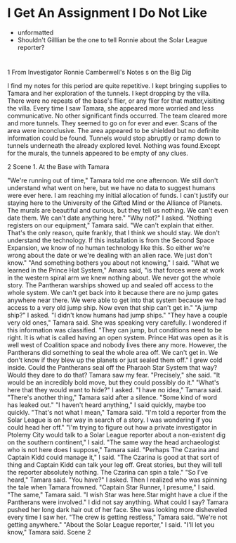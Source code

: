 # I Get An Assignment I Do Not Like
* unformatted
* Shouldn't Gilllian be the one to tell Ronnie about the Solar League
  reporter?
  #


1 From Investigator Ronnie Camberwell's Notes s on the Big Dig

I find my notes for this period are quite repetitive. I kept bringing
supplies to Tamara and her exploration of the tunnels. I kept dropping by
the villa. There were no repeats of the base's flier, or any flier for that
matter,visiting the villa. Every time I saw Tamara, she appeared more
worried and less communicative. No other significant finds occurred. The
team cleared more and more tunnels. They seemed to go on for ever and ever.
Scans of the area were inconclusive. The area appeared to be shielded but
no definite information could be found. Tunnels would stop abruptly or ramp
down to tunnels underneath the already explored level. Nothing was
found.Except for the murals, the tunnels appeared to be empty of any clues.

2 Scene 1. At the Base with Tamara

"We're running out of time," Tamara told me one afternoon. We still don't
understand what went on here, but we have no data to suggest humans were
ever here. I am reaching my initial allocation of funds. I can't justify
our staying here to the University of the Gifted Mind or the Alliance of
Planets. The murals are beautiful and curious, but they tell us nothing. We
can't even date them. We can't date anything here."
"Why not?" I asked.
"Nothing registers on our equipment," Tamara said. "We can't explain that
either. That's the only reason, quite frankly, that I think we should stay.
We don't understand the technology. If this installation is from the Second
Space Expansion, we know of no human technology like this. So either we're
wrong about the date or we're dealing with an alien race. We just don't
know."
"And something bothers you about not knowing," I said.
"What we learned in the Prince Hat System," Amara said, "is that forces
were at work in the western spiral arm we knew nothing about. We never got
the whole story. The Pantheran warships showed up and sealed off access to
the whole system. We can't get back into it because there are no jump gates
anywhere near there. We were able to get into that system because we had
access to a very old jump ship. Now even that ship can't get in."
"A jump ship?" I asked. "I didn't know humans had jump ships."
"They have a couple very old ones," Tamara said. She was speaking very
carefully. I wondered if this information was classified. "They can jump,
but conditions need to be right. It is what is called having an open
system. Prince Hat was open as it is well west of Coalition space and
nobody lives there any more. However, the Pantherans did something to seal
the whole area off. We can't get in. We don't know if they blew up the
planets or just sealed them off."
I grew cold inside. Could the Pantherans seal off the Pharaoh Star System
that way? Would they dare to do that?
Tamara saw my fear.
"Precisely," she said. "It would be an incredibly bold move, but they could
possibly do it."
"What's here that they would want to hide?" I asked.
"I have no idea," Tamara said.
"There's another thing," Tamara said after a silence. "Some kind of word
has leaked out."
"I haven't heard anything," I said quickly, maybe too quickly.
"That's not what I mean," Tamara said. "I'm told a reporter from the Solar
League is on her way in search of a story. I was wondering if you could
head her off."
"I'm trying to figure out how a private investigator in Ptolemy City would
talk to a Solar League reporter about a non-existent dig on the southern
continent," I said.
"The same way the head archaeologist who is not here does I suppose,"
Tamara said.
"Perhaps The Czarina and Captain Kidd could manage it," I said. "The
Czarina is good at that sort of thing and Captain Kidd can talk your leg
off. Great stories, but they will tell the reporter absolutely nothing. The
Czarina can spin a tale."
"So I've heard," Tamara said.
"You have?" I asked. Then I realized who was spinning the tale when Tamara
frowned. "Captain Star Runner, I presume," I said.
"The same," Tamara said. "I wish Star was here.Star might have a clue if
the Pantherans were involved."
I did not say anything. What could I say?
Tamara pushed her long dark hair out of her face. She was looking more
disheveled every time I saw her.
"The crew is getting restless," Tamara said. "We're not getting anywhere."
"About the Solar League reporter," I said.
"I'll let you know," Tamara said.
Scene 2
